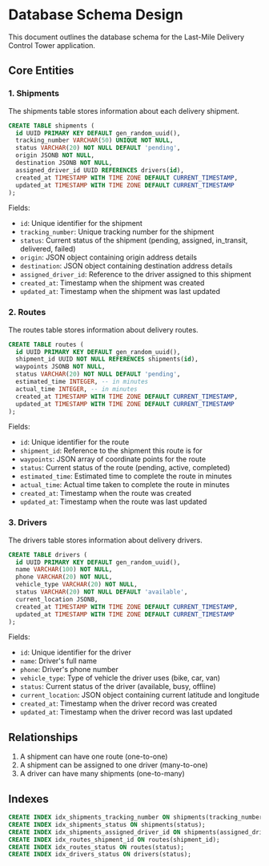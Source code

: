 # Database Schema Design

This document outlines the database schema for the Last-Mile Delivery Control Tower application.

## Core Entities

### 1. Shipments

The shipments table stores information about each delivery shipment.

```sql
CREATE TABLE shipments (
  id UUID PRIMARY KEY DEFAULT gen_random_uuid(),
  tracking_number VARCHAR(50) UNIQUE NOT NULL,
  status VARCHAR(20) NOT NULL DEFAULT 'pending',
  origin JSONB NOT NULL,
  destination JSONB NOT NULL,
  assigned_driver_id UUID REFERENCES drivers(id),
  created_at TIMESTAMP WITH TIME ZONE DEFAULT CURRENT_TIMESTAMP,
  updated_at TIMESTAMP WITH TIME ZONE DEFAULT CURRENT_TIMESTAMP
);
```

Fields:
- `id`: Unique identifier for the shipment
- `tracking_number`: Unique tracking number for the shipment
- `status`: Current status of the shipment (pending, assigned, in_transit, delivered, failed)
- `origin`: JSON object containing origin address details
- `destination`: JSON object containing destination address details
- `assigned_driver_id`: Reference to the driver assigned to this shipment
- `created_at`: Timestamp when the shipment was created
- `updated_at`: Timestamp when the shipment was last updated

### 2. Routes

The routes table stores information about delivery routes.

```sql
CREATE TABLE routes (
  id UUID PRIMARY KEY DEFAULT gen_random_uuid(),
  shipment_id UUID NOT NULL REFERENCES shipments(id),
  waypoints JSONB NOT NULL,
  status VARCHAR(20) NOT NULL DEFAULT 'pending',
  estimated_time INTEGER, -- in minutes
  actual_time INTEGER, -- in minutes
  created_at TIMESTAMP WITH TIME ZONE DEFAULT CURRENT_TIMESTAMP,
  updated_at TIMESTAMP WITH TIME ZONE DEFAULT CURRENT_TIMESTAMP
);
```

Fields:
- `id`: Unique identifier for the route
- `shipment_id`: Reference to the shipment this route is for
- `waypoints`: JSON array of coordinate points for the route
- `status`: Current status of the route (pending, active, completed)
- `estimated_time`: Estimated time to complete the route in minutes
- `actual_time`: Actual time taken to complete the route in minutes
- `created_at`: Timestamp when the route was created
- `updated_at`: Timestamp when the route was last updated

### 3. Drivers

The drivers table stores information about delivery drivers.

```sql
CREATE TABLE drivers (
  id UUID PRIMARY KEY DEFAULT gen_random_uuid(),
  name VARCHAR(100) NOT NULL,
  phone VARCHAR(20) NOT NULL,
  vehicle_type VARCHAR(20) NOT NULL,
  status VARCHAR(20) NOT NULL DEFAULT 'available',
  current_location JSONB,
  created_at TIMESTAMP WITH TIME ZONE DEFAULT CURRENT_TIMESTAMP,
  updated_at TIMESTAMP WITH TIME ZONE DEFAULT CURRENT_TIMESTAMP
);
```

Fields:
- `id`: Unique identifier for the driver
- `name`: Driver's full name
- `phone`: Driver's phone number
- `vehicle_type`: Type of vehicle the driver uses (bike, car, van)
- `status`: Current status of the driver (available, busy, offline)
- `current_location`: JSON object containing current latitude and longitude
- `created_at`: Timestamp when the driver record was created
- `updated_at`: Timestamp when the driver record was last updated

## Relationships

1. A shipment can have one route (one-to-one)
2. A shipment can be assigned to one driver (many-to-one)
3. A driver can have many shipments (one-to-many)

## Indexes

```sql
CREATE INDEX idx_shipments_tracking_number ON shipments(tracking_number);
CREATE INDEX idx_shipments_status ON shipments(status);
CREATE INDEX idx_shipments_assigned_driver_id ON shipments(assigned_driver_id);
CREATE INDEX idx_routes_shipment_id ON routes(shipment_id);
CREATE INDEX idx_routes_status ON routes(status);
CREATE INDEX idx_drivers_status ON drivers(status);
```